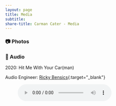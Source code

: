 ```yaml
---
layout: page
title: Media
subtitle: 
share-title: Carman Cater - Media
---
```


### :camera: Photos

### :microphone: Audio
2020: Hit Me With Your Car(man)

Audio Engineer: [Ricky Bensics](https://www.linkedin.com/in/rickybensics/){:target="_blank"}
<figure>
  <audio controls src="/assets/audio/hit me with your carman.mp3"></audio>
</figure>